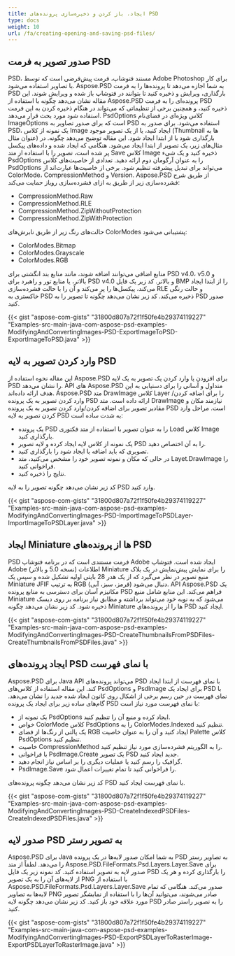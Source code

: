 ```yaml
---
title: ایجاد، باز کردن و ذخیره‌سازی پرونده‌های PSD
type: docs
weight: 10
url: /fa/creating-opening-and-saving-psd-files/
---
```


## **صدور تصویر به فرمت PSD**
PSD، مستند فتوشاپ، فرمت پیش‌فرضی است که توسط Adobe Photoshop برای کار با تصاویر استفاده می‌شود. Aspose.PSD به شما اجازه می‌دهد تا پرونده‌ها را به فرمت PSD بارگذاری، ویرایش و ذخیره کنید تا بتوانند در فتوشاپ باز شده و ویرایش شوند. این مقاله نشان می‌دهد چگونه با استفاده از Aspose.PSD پرونده‌ای را به فرمت PSD ذخیره کنید، و همچنین برخی از تنظیماتی که می‌تواند در هنگام ذخیره کردن به این فرمت استفاده شود مورد بحث قرار می‌دهد. PsdOptions کلاس ویژه‌ای در فضای‌نام ImageOptions است که برای صدور تصاویر به PSD استفاده می‌شود. برای صدور به PSD، یک نمونه از کلاس Image ایجاد کنید، یا از یک تصویر موجود (Thumbnail ها به عنوان مثال) بارگذاری شود یا از ابتدا ایجاد شود. این مقاله توضیح می‌دهد چگونه. در مثال‌های زیر، یک تصویر از ابتدا ایجاد می‌شود. هنگامی که ایجاد شده و داده‌های پیکسل پر شده است، تصویر را با استفاده از متد Save کلاس Image ذخیره کنید و یک شیء PsdOptions را به عنوان آرگومان دوم ارائه دهید. تعدادی از خاصیت‌های کلاس PsdOptions می‌تواند برای تبدیل پیشرفته تنظیم شود. برخی از خاصیت‌ها عبارت‌اند از ColorMode، CompressionMethod و Version. Aspose.PSD از طریق شرح فشرده‌سازی زیر از طریق به ازای فشرده‌سازی رو‌باز حمایت می‌کند:

- CompressionMethod.Raw
- CompressionMethod.RLE
- CompressionMethod.ZipWithoutProtection
- CompressionMethod.ZipWithProtection

حالت‌های رنگ زیر از طریق نابرش‌های ColorModes پشتیبانی می‌شود:

- ColorModes.Bitmap
- ColorModes.Grayscale
- ColorModes.RGB



منابع اضافی می‌توانند اضافه شوند، مانند منابع بند انگشتی برای PSD v4.0، v5.0 و بالاتر، یا منابع تور و راهبرد برای PSD v4.0 و بالاتر. کد زیر یک فایل BMP را از ابتدا ایجاد می‌کند، پیکسل‌ها را پر می‌کند و آن را با حالت فشرده‌سازی RLE و حالت رنگی خاکستری به PSD ذخیره می‌کند. کد زیر نشان می‌دهد چگونه تا تصویر را به PSD صدور کنید.



{{< gist "aspose-com-gists" "31800d807a72f1f50fe4b29374119227" "Examples-src-main-java-com-aspose-psd-examples-ModifyingAndConvertingImages-PSD-ExportImageToPSD-ExportImageToPSD.java" >}}
## **وارد کردن تصویر به لایه PSD**
این مقاله نحوه استفاده از Aspose.PSD برای افزودن یا وارد کردن یک تصویر به یک لایه PSD را نشان می‌دهد. API های Aspose.PSD متداول و آسانی را برای دستیابی به این هدف ارائه داده‌اند. Aspose.PSD متد DrawImage کلاس Layer را برای اضافه کردن/وارد کردن تصویر به یک پرونده PSD ارائه داده است. متد DrawImage نیازمند مکان و مقادیر تصویر برای اضافه کردن/وارد کردن تصویر به یک پرونده PSD است. مراحل وارد کردن تصویر به لایه PSD به شدت ساده است:

- یک پرونده PSD را به عنوان تصویر با استفاده از متد فکتوری Load کلاس Image بارگذاری کنید.
- یک نمونه از کلاس لایه ایجاد کرده و لایه تصویر PSD را به آن اختصاص دهید.
- تصویری که باید اضافه یا ایجاد شود را بارگذاری کنید.
- در حالی که مکان و نمونه تصویر خود را مشخص می‌کنید، متد Layet.DrawImage را فراخوانی کنید.
- نتایج را ذخیره کنید.


کد زیر نشان می‌دهد چگونه تصویر را به لایه PSD وارد کنید.



{{< gist "aspose-com-gists" "31800d807a72f1f50fe4b29374119227" "Examples-src-main-java-com-aspose-psd-examples-ModifyingAndConvertingImages-PSD-ImportImageToPSDLayer-ImportImageToPSDLayer.java" >}}


## **ایجاد Miniature ها از پرونده‌های PSD**
PSD فرمت مستندی است که در برنامه فتوشاپ Adobe ایجاد شده است. فتوشاپ Adobe (نسخه 5.0 و بالاتر) اطلاعات Miniature را برای نمایش پیش‌نمایش در یک بلاک منبع تصویر در نظر می‌گیرد که از یک هدر 28 بایتی اولیه تشکیل شده و سپس یک Miniature JFIF به ترتیب RGB (قرمز، سبز، آبی) دنبال می‌شود. API Aspose.PSD یک مکانیزم آسان برای دسترسی به منابع پرونده PSD فراهم می‌کند. این منابع شامل منبع Miniature می‌شود که به نوبه خود می‌تواند برداشته و مطابق نیاز برنامه بر روی دیسک ذخیره شود. کد زیر نشان می‌دهد چگونه Miniature ها را از پرونده‌های PSD ایجاد کنید.



{{< gist "aspose-com-gists" "31800d807a72f1f50fe4b29374119227" "Examples-src-main-java-com-aspose-psd-examples-ModifyingAndConvertingImages-PSD-CreateThumbnailsFromPSDFiles-CreateThumbnailsFromPSDFiles.java" >}}


## **ایجاد پرونده‌های PSD با نمای فهرست**
Aspose.PSD برای Java API می‌تواند پرونده‌های PSD با نمای فهرست از ابتدا ایجاد کند. این مقاله استفاده از کلاس‌های PsdOptions و PsdImage برای ایجاد یک PSD با نمای فهرست در حین رسم برخی از اشکال روی کانون ایجاد شده جدید را نشان می‌دهد. گام‌های ساده زیر برای ایجاد یک پرونده PSD با نمای فهرست مورد نیاز است:

- یک نمونه از PsdOptions ایجاد کرده و منبع آن را تنظیم کنید.
- خواص ColorMode کلاس PsdOptions را به ColorModes.Indexed تنظیم کنید.
- یک پالتی از رنگ‌ها از فضای RGB ایجاد کنید و آن را به عنوان خاصیت Palette کلاس PsdOptions تنظیم کنید.
- خاصیت CompressionMethod را به الگوریتم فشرده‌سازی مورد نیاز تنظیم کنید.
- با فراخوانی PsdImage.Create یک تصویر PSD جدید ایجاد کنید.
- گرافیک را رسم کنید یا عملیات دیگری را بر اساس نیاز انجام دهید.
- PsdImage.Save را فراخوانی کنید تا تمام تغییرات اعمال شود.



کد زیر نشان می‌دهد چگونه پرونده‌های PSD با نمای فهرست ایجاد کنید.



{{< gist "aspose-com-gists" "31800d807a72f1f50fe4b29374119227" "Examples-src-main-java-com-aspose-psd-examples-ModifyingAndConvertingImages-PSD-CreateIndexedPSDFiles-CreateIndexedPSDFiles.java" >}}
## **صدور لایه PSD به تصویر رستر**
Aspose.PSD برای Java به شما امکان صدور لایه‌ها در یک پرونده PSD به تصاویر رستر را می‌دهد. لطفاً از متد Aspose.PSD.FileFormats.Psd.Layers.Layer.Save برای صدور لایه به تصویر استفاده کنید. کد نمونه زیر یک فایل PSD را بارگذاری کرده و هر یک از لایه‌های آن را به یک تصویر PNG با استفاده از Aspose.PSD.FileFormats.Psd.Layers.Layer.Save صدور می‌کند. هنگامی که تمام لایه‌ها به تصاویر PNG صادر می‌شوند، می‌توانید آن‌ها را با استفاده از نمایشگر تصویر مورد علاقه خود باز کنید. کد زیر نشان می‌دهد چگونه لایه PSD را به تصویر راستر صادر کنید.



{{< gist "aspose-com-gists" "31800d807a72f1f50fe4b29374119227" "Examples-src-main-java-com-aspose-psd-examples-ModifyingAndConvertingImages-PSD-ExportPSDLayerToRasterImage-ExportPSDLayerToRasterImage.java" >}}
